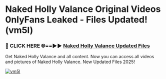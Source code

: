# Naked Holly Valance Original Videos 0nlyFans Leaked - Files Updated! (vm5l)

<h3>🔴 CLICK HERE 🌐==►► <a href="https://tinyurl.com/yckcrads" rel="nofollow">Naked Holly Valance Updated Files</a></h3>

Get Naked Holly Valance and all content. Now you can access all videos and pictures of Naked Holly Valance. New Updated Files 2025!

[![vm5l](https://i.imgur.com/hpKpOFt.gif)](https://tinyurl.com/yckcrads)
